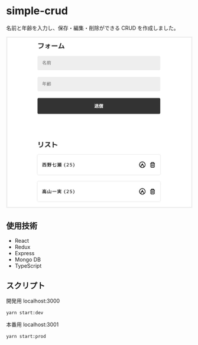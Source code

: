 # simple-crud

名前と年齢を入力し、保存・編集・削除ができる CRUD を作成しました。

<img src="./img/crud.jpg">

## 使用技術

- React
- Redux
- Express
- Mongo DB
- TypeScript

## スクリプト

開発用 localhost:3000

```
yarn start:dev
```

本番用 localhost:3001

```
yarn start:prod
```
